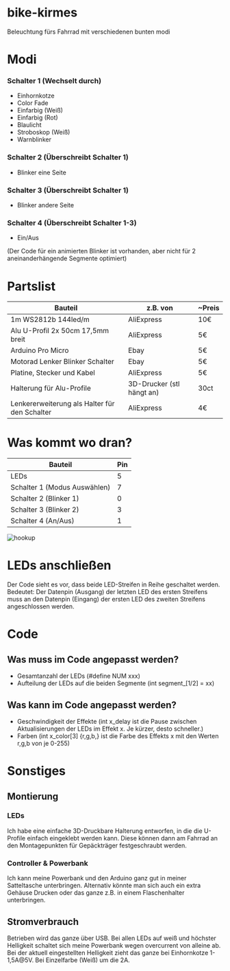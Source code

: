 # bike-kirmes
Beleuchtung fürs Fahrrad mit verschiedenen bunten modi

# Modi
### Schalter 1 (Wechselt durch)
- Einhornkotze
- Color Fade
- Einfarbig (Weiß)
- Einfarbig (Rot)
- Blaulicht
- Stroboskop (Weiß)
- Warnblinker
### Schalter 2 (Überschreibt Schalter 1)
- Blinker eine Seite
### Schalter 3 (Überschreibt Schalter 1)
- Blinker andere Seite
### Schalter 4 (Überschreibt Schalter 1-3)
- Ein/Aus

(Der Code für ein animierten Blinker ist vorhanden, aber nicht für 2 aneinanderhängende Segmente optimiert)

# Partslist
|Bauteil|z.B. von |~Preis|
|--|--|-|
|1m WS2812b 144led/m | AliExpress | 10€ |
|Alu U-Profil 2x 50cm 17,5mm breit |AliExpress | 5€ |
|Arduino Pro Micro | Ebay | 5€|
|Motorad Lenker Blinker Schalter | Ebay | 5€ |
|Platine, Stecker und Kabel|AliExpress|5€|
|Halterung für Alu-Profile|3D-Drucker (stl hängt an)|30ct|
|Lenkererweiterung als Halter für den Schalter|AliExpress|4€|

# Was kommt wo dran?
|Bauteil|Pin|
|-|-|
|LEDs|5|
|Schalter 1 (Modus Auswählen)|7|
|Schalter 2 (Blinker 1)|0|
|Schalter 3 (Blinker 2)|3|
|Schalter 4 (An/Aus)|1|

![hookup](https://user-images.githubusercontent.com/24511715/146252441-660fef14-19ac-4e3d-aa8d-00fcd79b262b.png)

# LEDs anschließen
Der Code sieht es vor, dass beide LED-Streifen in Reihe geschaltet werden.
Bedeutet: Der Datenpin (Ausgang) der letzten LED des ersten Streifens muss an den Datenpin (Eingang) der ersten LED des zweiten Streifens angeschlossen werden.
# Code
## Was muss im Code angepasst werden?
- Gesamtanzahl der LEDs (#define NUM xxx)
- Aufteilung der LEDs auf die beiden Segmente (int segment_[1/2] = xx)

## Was kann im Code angepasst werden?
- Geschwindigkeit der Effekte (int x_delay ist die Pause zwischen Aktualisierungen der LEDs im Effekt x. Je kürzer, desto schneller.)
- Farben (int x_color[3] {r,g,b,} ist die Farbe des Effekts x mit den Werten r,g,b von je 0-255)

# Sonstiges
## Montierung
### LEDs
Ich habe eine einfache 3D-Druckbare Halterung entworfen, in die die U-Profile einfach eingeklebt werden kann. Diese können dann am Fahrrad an den Montagepunkten für Gepäckträger festgeschraubt werden. 
### Controller & Powerbank
Ich kann meine Powerbank und den Arduino ganz gut in meiner Satteltasche unterbringen. Alternativ könnte man sich auch ein extra Gehäuse Drucken oder das ganze z.B. in einem Flaschenhalter unterbringen.

## Stromverbrauch
Betrieben wird das ganze über USB. Bei allen LEDs auf weiß und höchster Helligkeit schaltet sich meine Powerbank wegen overcurrent von alleine ab. Bei der aktuell eingestellten Helligkeit zieht das ganze bei Einhornkotze 1-1,5A@5V. Bei Einzelfarbe (Weiß) um die 2A.
